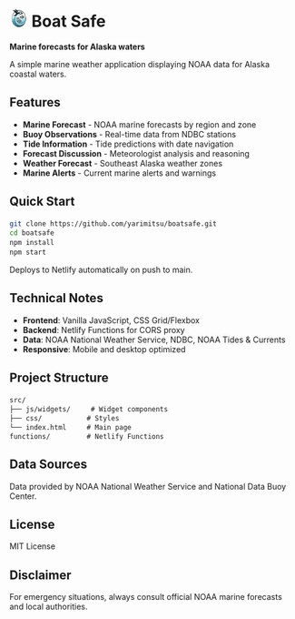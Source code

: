 # <img src="oceanbightlogo.png" alt="Ocean Bight" width="32" height="32"> Boat Safe
**Marine forecasts for Alaska waters**

A simple marine weather application displaying NOAA data for Alaska coastal waters.

## Features

- **Marine Forecast** - NOAA marine forecasts by region and zone
- **Buoy Observations** - Real-time data from NDBC stations  
- **Tide Information** - Tide predictions with date navigation
- **Forecast Discussion** - Meteorologist analysis and reasoning
- **Weather Forecast** - Southeast Alaska weather zones
- **Marine Alerts** - Current marine alerts and warnings

## Quick Start

```bash
git clone https://github.com/yarimitsu/boatsafe.git
cd boatsafe
npm install
npm start
```

Deploys to Netlify automatically on push to main.

## Technical Notes

- **Frontend**: Vanilla JavaScript, CSS Grid/Flexbox
- **Backend**: Netlify Functions for CORS proxy
- **Data**: NOAA National Weather Service, NDBC, NOAA Tides & Currents
- **Responsive**: Mobile and desktop optimized

## Project Structure

```
src/
├── js/widgets/     # Widget components
├── css/           # Styles  
└── index.html     # Main page
functions/         # Netlify Functions
```

## Data Sources

Data provided by NOAA National Weather Service and National Data Buoy Center.

## License

MIT License

## Disclaimer

For emergency situations, always consult official NOAA marine forecasts and local authorities.